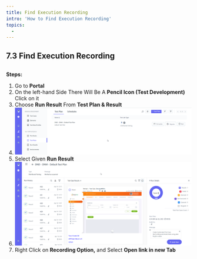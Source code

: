 ```yaml
---
title: Find Execution Recording
intro: 'How to Find Execution Recording'
topics:
  - 
---
```

## <a name="_s0u3ohsi7ye"></a>7.3 **Find Execution Recording** 
##
<a name="_8k5hpzrmvtu1"></a>**Steps:** 

1. Go to **Portal** 
2. On the left-hand Side There Will Be A **Pencil Icon (Test Development)** Click on it 
3. Choose **Run Result** From **Test Plan & Result** 
4. ![](imgs/test-plan-list.png)
5. Select Given **Run Result** 
6. ![](imgs/run-result.png)
7. Right Click on **Recording Option,** and Select **Open link in new Tab** 

